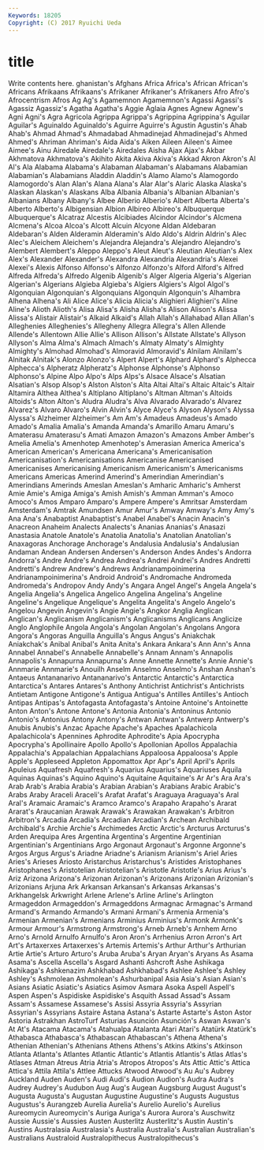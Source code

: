 ```yaml
---
Keywords: 18205 
Copyright: (C) 2017 Ryuichi Ueda
---
```


# title

Write contents here.
ghanistan's Afghans Africa Africa's
African African's Africans Afrikaans Afrikaans's Afrikaner Afrikaner's Afrikaners Afro Afro's
Afrocentrism Afros Ag Ag's Agamemnon Agamemnon's Agassi Agassi's Agassiz Agassiz's
Agatha Agatha's Aggie Aglaia Agnes Agnew Agnew's Agni Agni's Agra
Agricola Agrippa Agrippa's Agrippina Agrippina's Aguilar Aguilar's Aguinaldo Aguinaldo's Aguirre
Aguirre's Agustin Agustin's Ahab Ahab's Ahmad Ahmad's Ahmadabad Ahmadinejad Ahmadinejad's
Ahmed Ahmed's Ahriman Ahriman's Aida Aida's Aiken Aileen Aileen's Aimee
Aimee's Ainu Airedale Airedale's Airedales Aisha Ajax Ajax's Akbar Akhmatova
Akhmatova's Akihito Akita Akiva Akiva's Akkad Akron Akron's Al Al's
Ala Alabama Alabama's Alabaman Alabaman's Alabamans Alabamian Alabamian's Alabamians Aladdin
Aladdin's Alamo Alamo's Alamogordo Alamogordo's Alan Alan's Alana Alana's Alar
Alar's Alaric Alaska Alaska's Alaskan Alaskan's Alaskans Alba Albania Albania's
Albanian Albanian's Albanians Albany Albany's Albee Alberio Alberio's Albert Alberta
Alberta's Alberto Alberto's Albigensian Albion Albireo Albireo's Albuquerque Albuquerque's Alcatraz
Alcestis Alcibiades Alcindor Alcindor's Alcmena Alcmena's Alcoa Alcoa's Alcott Alcuin
Alcyone Aldan Aldebaran Aldebaran's Alden Alderamin Alderamin's Aldo Aldo's Aldrin
Aldrin's Alec Alec's Aleichem Aleichem's Alejandra Alejandra's Alejandro Alejandro's Alembert
Alembert's Aleppo Aleppo's Aleut Aleut's Aleutian Aleutian's Alex Alex's Alexander
Alexander's Alexandra Alexandria Alexandria's Alexei Alexei's Alexis Alfonso Alfonso's Alfonzo
Alfonzo's Alford Alford's Alfred Alfreda Alfreda's Alfredo Algenib Algenib's Alger
Algeria Algeria's Algerian Algerian's Algerians Algieba Algieba's Algiers Algiers's Algol
Algol's Algonquian Algonquian's Algonquians Algonquin Algonquin's Alhambra Alhena Alhena's Ali
Alice Alice's Alicia Alicia's Alighieri Alighieri's Aline Aline's Alioth Alioth's
Alisa Alisa's Alisha Alisha's Alison Alison's Alissa Alissa's Alistair Alistair's
Alkaid Alkaid's Allah Allah's Allahabad Allan Allan's Alleghenies Alleghenies's Allegheny
Allegra Allegra's Allen Allende Allende's Allentown Allie Allie's Allison Allison's
Allstate Allstate's Allyson Allyson's Alma Alma's Almach Almach's Almaty Almaty's
Almighty Almighty's Almohad Almohad's Almoravid Almoravid's Alnilam Alnilam's Alnitak Alnitak's
Alonzo Alonzo's Alpert Alpert's Alphard Alphard's Alphecca Alphecca's Alpheratz Alpheratz's
Alphonse Alphonse's Alphonso Alphonso's Alpine Alpo Alpo's Alps Alps's Alsace
Alsace's Alsatian Alsatian's Alsop Alsop's Alston Alston's Alta Altai Altai's
Altaic Altaic's Altair Altamira Althea Althea's Altiplano Altiplano's Altman Altman's
Altoids Altoids's Alton Alton's Aludra Aludra's Alva Alvarado Alvarado's Alvarez
Alvarez's Alvaro Alvaro's Alvin Alvin's Alyce Alyce's Alyson Alyson's Alyssa
Alyssa's Alzheimer Alzheimer's Am Am's Amadeus Amadeus's Amado Amado's Amalia
Amalia's Amanda Amanda's Amarillo Amaru Amaru's Amaterasu Amaterasu's Amati Amazon
Amazon's Amazons Amber Amber's Amelia Amelia's Amenhotep Amenhotep's Amerasian America
America's American American's Americana Americana's Americanisation Americanisation's Americanisations Americanise Americanised
Americanises Americanising Americanism Americanism's Americanisms Americans Americas Amerind Amerind's Amerindian
Amerindian's Amerindians Amerinds Ameslan Ameslan's Amharic Amharic's Amherst Amie Amie's
Amiga Amiga's Amish Amish's Amman Amman's Amoco Amoco's Amos Amparo
Amparo's Ampere Ampere's Amritsar Amsterdam Amsterdam's Amtrak Amundsen Amur Amur's
Amway Amway's Amy Amy's Ana Ana's Anabaptist Anabaptist's Anabel Anabel's
Anacin Anacin's Anacreon Anaheim Analects Analects's Ananias Ananias's Anasazi Anastasia
Anatole Anatole's Anatolia Anatolia's Anatolian Anatolian's Anaxagoras Anchorage Anchorage's Andalusia
Andalusia's Andalusian Andaman Andean Andersen Andersen's Anderson Andes Andes's Andorra
Andorra's Andre Andre's Andrea Andrea's Andrei Andrei's Andres Andretti Andretti's
Andrew Andrew's Andrews Andrianampoinimerina Andrianampoinimerina's Android Android's Andromache Andromeda Andromeda's
Andropov Andy Andy's Angara Angel Angel's Angela Angela's Angelia Angelia's
Angelica Angelico Angelina Angelina's Angeline Angeline's Angelique Angelique's Angelita Angelita's
Angelo Angelo's Angelou Angevin Angevin's Angie Angie's Angkor Anglia Anglican
Anglican's Anglicanism Anglicanism's Anglicanisms Anglicans Anglicize Anglo Anglophile Angola Angola's
Angolan Angolan's Angolans Angora Angora's Angoras Anguilla Anguilla's Angus Angus's
Aniakchak Aniakchak's Anibal Anibal's Anita Anita's Ankara Ankara's Ann Ann's
Anna Annabel Annabel's Annabelle Annabelle's Annam Annam's Annapolis Annapolis's Annapurna
Annapurna's Anne Annette Annette's Annie Annie's Annmarie Annmarie's Anouilh Anselm
Anselmo Anselmo's Anshan Anshan's Antaeus Antananarivo Antananarivo's Antarctic Antarctic's Antarctica
Antarctica's Antares Antares's Anthony Antichrist Antichrist's Antichrists Antietam Antigone Antigone's
Antigua Antigua's Antilles Antilles's Antioch Antipas Antipas's Antofagasta Antofagasta's Antoine
Antoine's Antoinette Anton Anton's Antone Antone's Antonia Antonia's Antoninus Antonio
Antonio's Antonius Antony Antony's Antwan Antwan's Antwerp Antwerp's Anubis Anubis's
Anzac Apache Apache's Apaches Apalachicola Apalachicola's Apennines Aphrodite Aphrodite's Apia
Apocrypha Apocrypha's Apollinaire Apollo Apollo's Apollonian Apollos Appalachia Appalachia's Appalachian
Appalachians Appaloosa Appaloosa's Apple Apple's Appleseed Appleton Appomattox Apr Apr's
April April's Aprils Apuleius Aquafresh Aquafresh's Aquarius Aquarius's Aquariuses Aquila
Aquinas Aquinas's Aquino Aquino's Aquitaine Aquitaine's Ar Ar's Ara Ara's
Arab Arab's Arabia Arabia's Arabian Arabian's Arabians Arabic Arabic's Arabs
Araby Araceli Araceli's Arafat Arafat's Araguaya Araguaya's Aral Aral's Aramaic
Aramaic's Aramco Aramco's Arapaho Arapaho's Ararat Ararat's Araucanian Arawak Arawak's
Arawakan Arawakan's Arbitron Arbitron's Arcadia Arcadia's Arcadian Arcadian's Archean Archibald
Archibald's Archie Archie's Archimedes Arctic Arctic's Arcturus Arcturus's Arden Arequipa
Ares Argentina Argentina's Argentine Argentinian Argentinian's Argentinians Argo Argonaut Argonaut's
Argonne Argonne's Argos Argus Argus's Ariadne Ariadne's Arianism Arianism's Ariel
Aries Aries's Arieses Ariosto Aristarchus Aristarchus's Aristides Aristophanes Aristophanes's Aristotelian
Aristotelian's Aristotle Aristotle's Arius Arius's Ariz Arizona Arizona's Arizonan Arizonan's
Arizonans Arizonian Arizonian's Arizonians Arjuna Ark Arkansan Arkansan's Arkansas Arkansas's
Arkhangelsk Arkwright Arlene Arlene's Arline Arline's Arlington Armageddon Armageddon's Armageddons
Armagnac Armagnac's Armand Armand's Armando Armando's Armani Armani's Armenia Armenia's
Armenian Armenian's Armenians Arminius Arminius's Armonk Armonk's Armour Armour's Armstrong
Armstrong's Arneb Arneb's Arnhem Arno Arno's Arnold Arnulfo Arnulfo's Aron
Aron's Arrhenius Arron Arron's Art Art's Artaxerxes Artaxerxes's Artemis Artemis's
Arthur Arthur's Arthurian Artie Artie's Arturo Arturo's Aruba Aruba's Aryan
Aryan's Aryans As Asama Asama's Ascella Ascella's Asgard Ashanti Ashcroft
Ashe Ashikaga Ashikaga's Ashkenazim Ashkhabad Ashkhabad's Ashlee Ashlee's Ashley Ashley's
Ashmolean Ashmolean's Ashurbanipal Asia Asia's Asian Asian's Asians Asiatic Asiatic's
Asiatics Asimov Asmara Asoka Aspell Aspell's Aspen Aspen's Aspidiske Aspidiske's
Asquith Assad Assad's Assam Assam's Assamese Assamese's Assisi Assyria Assyria's
Assyrian Assyrian's Assyrians Astaire Astana Astana's Astarte Astarte's Aston Astor
Astoria Astrakhan AstroTurf Asturias Asunción Asunción's Aswan Aswan's At At's
Atacama Atacama's Atahualpa Atalanta Atari Atari's Atatürk Atatürk's Athabasca Athabasca's
Athabascan Athabascan's Athena Athena's Athenian Athenian's Athenians Athens Athens's Atkins
Atkins's Atkinson Atlanta Atlanta's Atlantes Atlantic Atlantic's Atlantis Atlantis's Atlas
Atlas's Atlases Atman Atreus Atria Atria's Atropos Atropos's Ats Attic
Attic's Attica Attica's Attila Attila's Attlee Attucks Atwood Atwood's Au
Au's Aubrey Auckland Auden Auden's Audi Audi's Audion Audion's Audra
Audra's Audrey Audrey's Audubon Aug Aug's Augean Augsburg August August's
Augusta Augusta's Augustan Augustine Augustine's Augusts Augustus Augustus's Aurangzeb Aurelia
Aurelia's Aurelio Aurelio's Aurelius Aureomycin Aureomycin's Auriga Auriga's Aurora Aurora's
Auschwitz Aussie Aussie's Aussies Austen Austerlitz Austerlitz's Austin Austin's Austins
Australasia Australasia's Australia Australia's Australian Australian's Australians Australoid Australopithecus Australopithecus's
